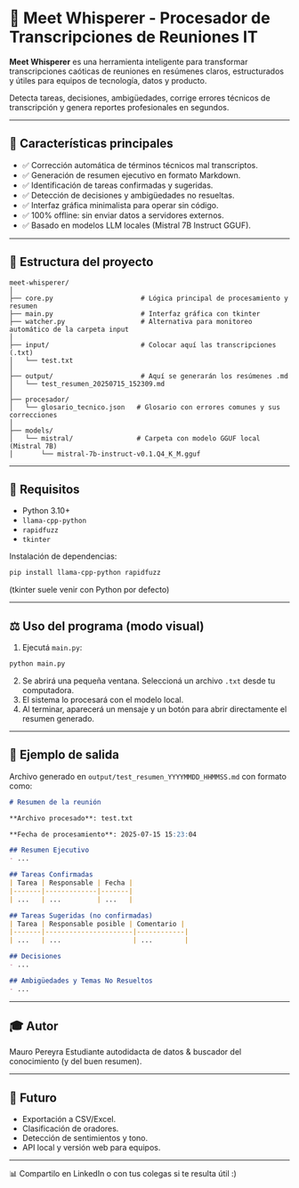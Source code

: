 # 🧠 Meet Whisperer - Procesador de Transcripciones de Reuniones IT

**Meet Whisperer** es una herramienta inteligente para transformar transcripciones caóticas de reuniones en resúmenes claros, estructurados y útiles para equipos de tecnología, datos y producto.

Detecta tareas, decisiones, ambigüedades, corrige errores técnicos de transcripción y genera reportes profesionales en segundos.

---

## 🚀 Características principales

- ✅ Corrección automática de términos técnicos mal transcriptos.
- ✅ Generación de resumen ejecutivo en formato Markdown.
- ✅ Identificación de tareas confirmadas y sugeridas.
- ✅ Detección de decisiones y ambigüedades no resueltas.
- ✅ Interfaz gráfica minimalista para operar sin código.
- ✅ 100% offline: sin enviar datos a servidores externos.
- ✅ Basado en modelos LLM locales (Mistral 7B Instruct GGUF).

---

## 📁 Estructura del proyecto

```
meet-whisperer/
│
├── core.py                      # Lógica principal de procesamiento y resumen
├── main.py                      # Interfaz gráfica con tkinter
├── watcher.py                   # Alternativa para monitoreo automático de la carpeta input
│
├── input/                       # Colocar aquí las transcripciones (.txt)
│   └── test.txt
│
├── output/                      # Aquí se generarán los resúmenes .md
│   └── test_resumen_20250715_152309.md
│
├── procesador/
│   └── glosario_tecnico.json   # Glosario con errores comunes y sus correcciones
│
├── models/
│   └── mistral/                # Carpeta con modelo GGUF local (Mistral 7B)
│       └── mistral-7b-instruct-v0.1.Q4_K_M.gguf
```

---

## 📅 Requisitos

- Python 3.10+
- `llama-cpp-python`
- `rapidfuzz`
- `tkinter`

Instalación de dependencias:
```bash
pip install llama-cpp-python rapidfuzz
```
(tkinter suele venir con Python por defecto)

---

## ⚖️ Uso del programa (modo visual)

1. Ejecutá `main.py`:
```bash
python main.py
```
2. Se abrirá una pequeña ventana. Seleccioná un archivo `.txt` desde tu computadora.
3. El sistema lo procesará con el modelo local.
4. Al terminar, aparecerá un mensaje y un botón para abrir directamente el resumen generado.

---

## 🎨 Ejemplo de salida
Archivo generado en `output/test_resumen_YYYYMMDD_HHMMSS.md` con formato como:

```markdown
# Resumen de la reunión

**Archivo procesado**: test.txt

**Fecha de procesamiento**: 2025-07-15 15:23:04

## Resumen Ejecutivo
- ...

## Tareas Confirmadas
| Tarea | Responsable | Fecha |
|-------|-------------|-------|
| ...   | ...         | ...   |

## Tareas Sugeridas (no confirmadas)
| Tarea | Responsable posible | Comentario |
|-------|----------------------|------------|
| ...   | ...                  | ...        |

## Decisiones
- ...

## Ambigüedades y Temas No Resueltos
- ...
```

---

## 🎓 Autor

Mauro Pereyra
Estudiante autodidacta de datos & buscador del conocimiento (y del buen resumen).

---

## 🌟 Futuro
- Exportación a CSV/Excel.
- Clasificación de oradores.
- Detección de sentimientos y tono.
- API local y versión web para equipos.

---

📊 Compartilo en LinkedIn o con tus colegas si te resulta útil :)
